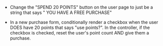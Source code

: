 * Change the "SPEND 20 POINTS" button on the user page to just be a string that says " YOU HAVE A FREE PURCHASE"

* In a new purchase form, conditionally render a checkbox when the user DOES have 20 points that says "use points?". In the controller, if the checkbox is checked, reset the user's point count AND give them a purchase.
